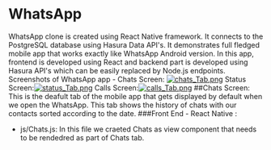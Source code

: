 # WhatsApp
WhatsApp clone is created using React Native framework. It connects to the PostgreSQL database using Hasura Data API's. It demonstrates full fledged mobile app that works exactly like WhatsApp Android version. In this app, frontend is developed using React and backend part is developed using Hasura API's which can be easily replaced by Node.js endpoints. 
Screenshots of WhatsApp app - Chats Screen:
[![chats_Tab.png](https://s9.postimg.org/4gwzdjh8v/chats_Tab.png)](https://postimg.org/image/fgi6p57nv/)
Status Screen:[![status_Tab.png](https://s9.postimg.org/4todjjk1b/status_Tab.png)](https://postimg.org/image/l4ohfuwiz/)
Calls Screen:[![calls_Tab.png](https://s9.postimg.org/5vyk262vj/calls_Tab.png)](https://postimg.org/image/9fkhrz5l7/)
##Chats Screen:
This is the deafult tab of the mobile app that gets displayed by default when we open the WhatsApp. This tab shows the history of chats with our contacts sorted according to the date.
###Front End - React Native :
- js/Chats.js: In this file we craeted Chats as view component that needs to be rendedred as part of Chats tab.
